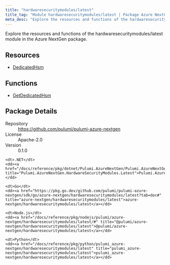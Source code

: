 ```yaml
---
title: "hardwaresecuritymodules/latest"
title_tag: "Module hardwaresecuritymodules/latest | Package Azure NextGen"
meta_desc: "Explore the resources and functions of the hardwaresecuritymodules/latest module in the Azure NextGen package."
---
```


<!-- WARNING: this file was generated by Pulumi Docs Generator. -->
<!-- Do not edit by hand unless you're certain you know what you are doing! -->

Explore the resources and functions of the hardwaresecuritymodules/latest module in the Azure NextGen package.

<h2 id="resources">Resources</h2>
<ul class="api">
    <li><a href="dedicatedhsm" title="DedicatedHsm"><span class="symbol resource"></span>DedicatedHsm</a></li>
</ul>

<h2 id="functions">Functions</h2>
<ul class="api">
    <li><a href="getdedicatedhsm" title="GetDedicatedHsm"><span class="symbol function"></span>GetDedicatedHsm</a></li>
</ul>

<h2 id="package-details">Package Details</h2>
<dl class="package-details">
	<dt>Repository</dt>
	<dd><a href="https://github.com/pulumi/pulumi-azure-nextgen">https://github.com/pulumi/pulumi-azure-nextgen</a></dd>
	<dt>License</dt>
	<dd>Apache-2.0</dd>
	<dt>Version</dt>
	<dd>0.1.0</dd>
</dl>



<dl class="tabular">

    <dt>.NET</dt>
    <dd><a href="/docs/reference/pkg/dotnet/Pulumi.AzureNextGen/Pulumi.AzureNextGen.HardwareSecurityModules.Latest.html" title="Pulumi.AzureNextGen.HardwareSecurityModules.Latest">Pulumi.AzureNextGen.HardwareSecurityModules.Latest</a></dd>

    <dt>Go</dt>
    <dd><a href="https://pkg.go.dev/github.com/pulumi/pulumi-azure-nextgen/sdk/go/azure-nextgen/hardwaresecuritymodules/latest?tab=doc#" title="azure-nextgen/hardwaresecuritymodules/latest">azure-nextgen/hardwaresecuritymodules/latest</a></dd>

    <dt>Node.js</dt>
    <dd><a href="/docs/reference/pkg/nodejs/pulumi/azure-nextgen/hardwaresecuritymodules/latest/#" title="@pulumi/azure-nextgen/hardwaresecuritymodules/latest">@pulumi/azure-nextgen/hardwaresecuritymodules/latest</a></dd>

    <dt>Python</dt>
    <dd><a href="/docs/reference/pkg/python/pulumi_azure-nextgen/hardwaresecuritymodules/latest" title="pulumi_azure-nextgen/hardwaresecuritymodules/latest">pulumi_azure-nextgen/hardwaresecuritymodules/latest</a></dd>

</dl>

